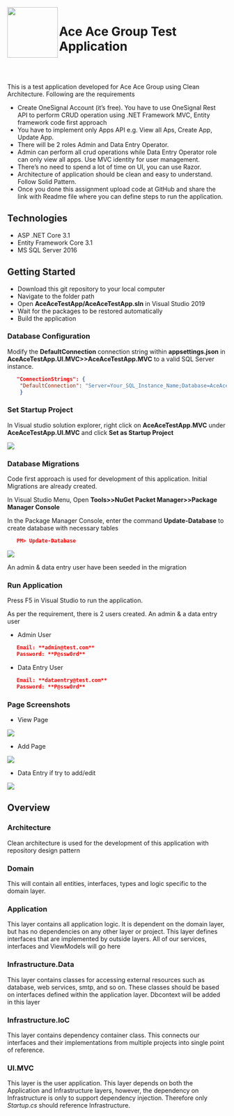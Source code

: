  <img align="left" width="116" height="116" src="https://raw.githubusercontent.com/jasontaylordev/CleanArchitecture/master/.github/icon.png" />
 
 # Ace Ace Group Test Application

<br/>
<br/>

This is a test application developed for Ace Ace Group using Clean Architecture. Following are the requirements
* Create OneSignal Account (it’s free). You have to use OneSignal Rest API to perform CRUD operation using .NET Framework MVC, Entity framework code first approach
* You have to implement only Apps API e.g. View all Aps, Create App, Update App.
* There will be 2 roles Admin and Data Entry Operator.
* Admin can perform all crud operations while Data Entry Operator role can only view all apps. Use MVC identity for user management. 
* There’s no need to spend a lot of time on UI, you can use Razor.
* Architecture of application should be clean and easy to understand. Follow Solid Pattern.
* Once you done this assignment upload code at GitHub and share the link with Readme file where you can define steps to run the application. 

## Technologies

* ASP .NET Core 3.1
* Entity Framework Core 3.1
* MS SQL Server 2016


## Getting Started

* Download this git repository to your local computer
* Navigate to the folder path
* Open **AceAceTestApp/AceAceTestApp.sln** in Visual Studio 2019
* Wait for the packages to be restored automatically
* Build the application


### Database Configuration

Modify the **DefaultConnection** connection string within **appsettings.json** in **AceAceTestApp.UI.MVC>>AceAceTestApp.MVC** to a valid SQL Server instance.

```json
   "ConnectionStrings": {
    "DefaultConnection": "Server=Your_SQL_Instance_Name;Database=AceAceTestApp;Trusted_Connection=True;MultipleActiveResultSets=true"
    }
```

### Set Startup Project

In Visual studio solution explorer, right click on **AceAceTestApp.MVC** under **AceAceTestApp.UI.MVC** and click **Set as Startup Project**


<img src="https://user-images.githubusercontent.com/27881417/98599490-72020900-22f5-11eb-95fe-bbdcb9e9a358.png">


### Database Migrations

Code first approach is used for development of this application. Initial Migrations are already created.

In Visual Studio Menu, Open **Tools>>NuGet Packet Manager>>Package Manager Console**

In the Package Manager Console, enter the command **Update-Database** to create database with necessary tables

```json
   PM> Update-Database
```


<img src="https://user-images.githubusercontent.com/27881417/98601330-52b8ab00-22f8-11eb-84e8-337f963de078.png">


An admin & data entry user have been seeded in the migration

### Run Application

Press F5 in Visual Studio to run the application.

As per the requirement, there is 2 users created. An admin & a data entry user

* Admin User
```json
   Email: **admin@test.com** 
   Password: **P@ssw0rd**
```
* Data Entry User 
```json
   Email: **dataentry@test.com** 
   Password: **P@ssw0rd**
```

### Page Screenshots

* View Page

<img src="https://user-images.githubusercontent.com/27881417/98599614-b7263b00-22f5-11eb-88aa-d5bd2803ce0d.png">

* Add Page

<img src="https://user-images.githubusercontent.com/27881417/98599803-02d8e480-22f6-11eb-8637-db38a8385a92.png">

* Data Entry if try to add/edit

<img src="https://user-images.githubusercontent.com/27881417/98599853-18e6a500-22f6-11eb-880b-0b77b9f02ce7.png">



## Overview

### Architecture

Clean architecture is used for the development of this application with repository design pattern

### Domain

This will contain all entities, interfaces, types and logic specific to the domain layer.

### Application

This layer contains all application logic. It is dependent on the domain layer, but has no dependencies on any other layer or project. This layer defines interfaces that are implemented by outside layers. All of our services, interfaces and ViewModels will go here

### Infrastructure.Data

This layer contains classes for accessing external resources such as database, web services, smtp, and so on. These classes should be based on interfaces defined within the application layer. Dbcontext will be added in this layer

### Infrastructure.IoC

This layer contains dependency container class. This connects our interfaces and their implementations from multiple projects into single point of reference.

### UI.MVC

This layer is the user application. This layer depends on both the Application and Infrastructure layers, however, the dependency on Infrastructure is only to support dependency injection. Therefore only *Startup.cs* should reference Infrastructure.
